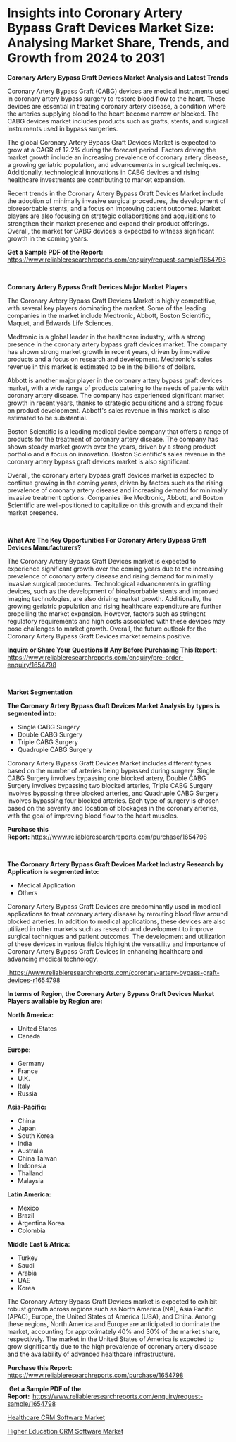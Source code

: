 <p><h1>Insights into Coronary Artery Bypass Graft Devices Market Size: Analysing Market Share, Trends, and Growth from 2024 to 2031</h1></p><p><strong>Coronary Artery Bypass Graft Devices Market Analysis and Latest Trends</strong></p>
<p><p>Coronary Artery Bypass Graft (CABG) devices are medical instruments used in coronary artery bypass surgery to restore blood flow to the heart. These devices are essential in treating coronary artery disease, a condition where the arteries supplying blood to the heart become narrow or blocked. The CABG devices market includes products such as grafts, stents, and surgical instruments used in bypass surgeries.</p><p>The global Coronary Artery Bypass Graft Devices Market is expected to grow at a CAGR of 12.2% during the forecast period. Factors driving the market growth include an increasing prevalence of coronary artery disease, a growing geriatric population, and advancements in surgical techniques. Additionally, technological innovations in CABG devices and rising healthcare investments are contributing to market expansion.</p><p>Recent trends in the Coronary Artery Bypass Graft Devices Market include the adoption of minimally invasive surgical procedures, the development of bioresorbable stents, and a focus on improving patient outcomes. Market players are also focusing on strategic collaborations and acquisitions to strengthen their market presence and expand their product offerings. Overall, the market for CABG devices is expected to witness significant growth in the coming years.</p></p>
<p><strong>Get a Sample PDF of the Report:&nbsp;</strong> <a href="https://www.reliableresearchreports.com/enquiry/request-sample/1654798">https://www.reliableresearchreports.com/enquiry/request-sample/1654798</a></p>
<p>&nbsp;</p>
<p><strong>Coronary Artery Bypass Graft Devices Major Market Players</strong></p>
<p><p>The Coronary Artery Bypass Graft Devices Market is highly competitive, with several key players dominating the market. Some of the leading companies in the market include Medtronic, Abbott, Boston Scientific, Maquet, and Edwards Life Sciences.</p><p>Medtronic is a global leader in the healthcare industry, with a strong presence in the coronary artery bypass graft devices market. The company has shown strong market growth in recent years, driven by innovative products and a focus on research and development. Medtronic's sales revenue in this market is estimated to be in the billions of dollars.</p><p>Abbott is another major player in the coronary artery bypass graft devices market, with a wide range of products catering to the needs of patients with coronary artery disease. The company has experienced significant market growth in recent years, thanks to strategic acquisitions and a strong focus on product development. Abbott's sales revenue in this market is also estimated to be substantial.</p><p>Boston Scientific is a leading medical device company that offers a range of products for the treatment of coronary artery disease. The company has shown steady market growth over the years, driven by a strong product portfolio and a focus on innovation. Boston Scientific's sales revenue in the coronary artery bypass graft devices market is also significant.</p><p>Overall, the coronary artery bypass graft devices market is expected to continue growing in the coming years, driven by factors such as the rising prevalence of coronary artery disease and increasing demand for minimally invasive treatment options. Companies like Medtronic, Abbott, and Boston Scientific are well-positioned to capitalize on this growth and expand their market presence.</p></p>
<p>&nbsp;</p>
<p><strong>What Are The Key Opportunities For Coronary Artery Bypass Graft Devices Manufacturers?</strong></p>
<p><p>The Coronary Artery Bypass Graft Devices market is expected to experience significant growth over the coming years due to the increasing prevalence of coronary artery disease and rising demand for minimally invasive surgical procedures. Technological advancements in grafting devices, such as the development of bioabsorbable stents and improved imaging technologies, are also driving market growth. Additionally, the growing geriatric population and rising healthcare expenditure are further propelling the market expansion. However, factors such as stringent regulatory requirements and high costs associated with these devices may pose challenges to market growth. Overall, the future outlook for the Coronary Artery Bypass Graft Devices market remains positive.</p></p>
<p><strong>Inquire or Share Your Questions If Any Before Purchasing This Report:</strong> <a href="https://www.reliableresearchreports.com/enquiry/pre-order-enquiry/1654798">https://www.reliableresearchreports.com/enquiry/pre-order-enquiry/1654798</a></p>
<p>&nbsp;</p>
<p><strong>Market Segmentation</strong></p>
<p><strong>The Coronary Artery Bypass Graft Devices Market Analysis by types is segmented into:</strong></p>
<p><ul><li>Single CABG Surgery</li><li>Double CABG Surgery</li><li>Triple CABG Surgery</li><li>Quadruple CABG Surgery</li></ul></p>
<p><p>Coronary Artery Bypass Graft Devices Market includes different types based on the number of arteries being bypassed during surgery. Single CABG Surgery involves bypassing one blocked artery, Double CABG Surgery involves bypassing two blocked arteries, Triple CABG Surgery involves bypassing three blocked arteries, and Quadruple CABG Surgery involves bypassing four blocked arteries. Each type of surgery is chosen based on the severity and location of blockages in the coronary arteries, with the goal of improving blood flow to the heart muscles.</p></p>
<p><strong>Purchase this Report:&nbsp;</strong><a href="https://www.reliableresearchreports.com/purchase/1654798">https://www.reliableresearchreports.com/purchase/1654798</a></p>
<p>&nbsp;</p>
<p><strong>The Coronary Artery Bypass Graft Devices Market Industry Research by Application is segmented into:</strong></p>
<p><ul><li>Medical Application</li><li>Others</li></ul></p>
<p><p>Coronary Artery Bypass Graft Devices are predominantly used in medical applications to treat coronary artery disease by rerouting blood flow around blocked arteries. In addition to medical applications, these devices are also utilized in other markets such as research and development to improve surgical techniques and patient outcomes. The development and utilization of these devices in various fields highlight the versatility and importance of Coronary Artery Bypass Graft Devices in enhancing healthcare and advancing medical technology.</p></p>
<p><a href="https://www.reliableresearchreports.com/coronary-artery-bypass-graft-devices-r1654798">&nbsp;https://www.reliableresearchreports.com/coronary-artery-bypass-graft-devices-r1654798</a></p>
<p><strong>In terms of Region, the Coronary Artery Bypass Graft Devices Market Players available by Region are:</strong></p>
<p>
    <p> <strong> North America: </strong>
        <ul>
            <li>United States</li>
            <li>Canada</li>
        </ul>
        </p> 
    <p> <strong> Europe: </strong>
        <ul>
            <li>Germany</li>
            <li>France</li>
            <li>U.K.</li>
            <li>Italy</li>
            <li>Russia</li>
        </ul>
        </p> 
    <p> <strong> Asia-Pacific: </strong>
        <ul>
            <li>China</li>
            <li>Japan</li>
            <li>South Korea</li>
            <li>India</li>
            <li>Australia</li>
            <li>China Taiwan</li>
            <li>Indonesia</li>
            <li>Thailand</li>
            <li>Malaysia</li>
        </ul>
        </p> 
    <p> <strong> Latin America: </strong>
        <ul>
            <li>Mexico</li>
            <li>Brazil</li>
            <li>Argentina Korea</li>
            <li>Colombia</li>
        </ul>
        </p> 
    <p> <strong> Middle East & Africa: </strong>
        <ul>
            <li>Turkey</li>
            <li>Saudi</li>
            <li>Arabia</li>
            <li>UAE</li>
            <li>Korea</li>
        </ul>
    </p>
    </p>
<p><p>The Coronary Artery Bypass Graft Devices market is expected to exhibit robust growth across regions such as North America (NA), Asia Pacific (APAC), Europe, the United States of America (USA), and China. Among these regions, North America and Europe are anticipated to dominate the market, accounting for approximately 40% and 30% of the market share, respectively. The market in the United States of America is expected to grow significantly due to the high prevalence of coronary artery disease and the availability of advanced healthcare infrastructure.</p></p>
<p><strong>Purchase this Report: </strong><a href="https://www.reliableresearchreports.com/purchase/1654798">https://www.reliableresearchreports.com/purchase/1654798</a></p>
<p>&nbsp;<strong>Get a Sample PDF of the Report:&nbsp;&nbsp;</strong><a href="https://www.reliableresearchreports.com/enquiry/request-sample/1654798">https://www.reliableresearchreports.com/enquiry/request-sample/1654798</a></p>
<p><strong></strong></p>
<p><p><a href="https://github.com/Seman3302/Market-Research-Report-List-1/blob/main/healthcare-crm-software-market.md">Healthcare CRM Software Market</a></p><p><a href="https://github.com/jnzzvtbl92/Market-Research-Report-List-1/blob/main/higher-education-crm-software-market.md">Higher Education CRM Software Market</a></p></p>